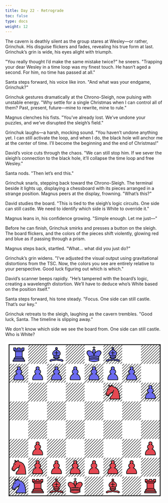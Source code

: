 ```yaml
---
title: Day 22 - Retrograde
toc: false
type: docs
weight: 12
---
```


The cavern is deathly silent as the group stares at Wesley—or rather, Grinchuk. His disguise flickers and fades, revealing his true form at last. Grinchuk’s grin is wide, his eyes alight with triumph.

"You really thought I’d make the same mistake twice?" he sneers. "Trapping your dear Wesley in a time loop was my finest touch. He hasn’t aged a second. For him, no time has passed at all."

Santa steps forward, his voice like iron. "And what was your endgame, Grinchuk?"

Grinchuk gestures dramatically at the Chrono-Sleigh, now pulsing with unstable energy. "Why settle for a single Christmas when I can control all of them? Past, present, future—mine to rewrite, mine to rule."

Magnus clenches his fists. "You’ve already lost. We’ve undone your puzzles, and we’ve disrupted the sleigh’s field."

Grinchuk laughs—a harsh, mocking sound. "You haven’t undone anything yet. I can still activate the loop, and when I do, the black hole will anchor me at the center of time. I’ll become the beginning and the end of Christmas!"

David’s voice cuts through the chaos. "We can still stop him. If we sever the sleigh’s connection to the black hole, it’ll collapse the time loop and free Wesley."

Santa nods. "Then let’s end this."

Grinchuk snarls, stepping back toward the Chrono-Sleigh. The terminal beside it lights up, displaying a chessboard with its pieces arranged in a strange position. Magnus peers at the display, frowning. "What’s this?"

David studies the board. "This is tied to the sleigh’s logic circuits. One side can still castle. We need to identify which side is White to override it."

Magnus leans in, his confidence growing. "Simple enough. Let me just—"

Before he can finish, Grinchuk smirks and presses a button on the sleigh. The board flickers, and the colors of the pieces shift violently, glowing red and blue as if passing through a prism.

Magnus steps back, startled. "What… what did you just do?"

Grinchuk’s grin widens. "I’ve adjusted the visual output using gravitational distortions from the TSC. Now, the colors you see are entirely relative to your perspective. Good luck figuring out which is which."

David’s scanner beeps rapidly. "He’s tampered with the board’s logic, creating a wavelength distortion. We’ll have to deduce who’s White based on the position itself."

Santa steps forward, his tone steady. "Focus. One side can still castle. That’s our key."

Grinchuk retreats to the sleigh, laughing as the cavern trembles. "Good luck, Santa. The timeline is slipping away."

We don't know which side we see the board from. One side can still castle. Who is White?


![Stellung Tag 22](/day22.jpg "hidden")

